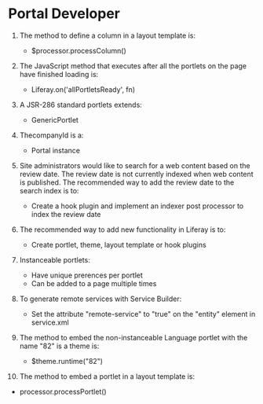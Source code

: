 # Portal Developer

1. The method to define a column in a layout template is:

   + $processor.processColumn()

2. The JavaScript method that executes after all the portlets on the page have finished loading is:

   + Liferay.on('allPortletsReady', fn)

3. A JSR-286 standard portlets extends:

   + GenericPortlet

4. ThecompanyId is a:

   + Portal instance

5. Site administrators would like to search for a web content based on the review date. The review date is not currently indexed when web content is published. The recommended way to add the review date to the search index is to:

   + Create a hook plugin and implement an indexer post processor to index the review date

6. The recommended way to add new functionality in Liferay is to:

   + Create portlet, theme, layout template or hook plugins

7. Instanceable portlets:
   
   + Have unique prerences per portlet
   + Can be added to a page multiple times

8. To generate remote services with Service Builder:

   + Set the attribute "remote-service" to "true" on the "entity" element in service.xml

9. The method to embed the non-instanceable Language portlet with the name "82" is a theme is:

   + $theme.runtime("82")
   
10. The method to embed a portlet in a layout template is:

   + processor.processPortlet()

